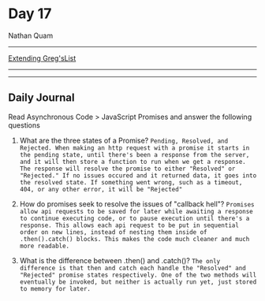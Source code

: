 # Day 17
Nathan Quam

---

[Extending Greg'sList](link.com)

---
---

## Daily Journal

Read Asynchronous Code > JavaScript Promises and answer the following questions

1. What are the three states of a Promise?
`
Pending, Resolved, and Rejected. When making an http request with a promise it starts in the pending state, until there's been a response from the server, and it will then store a function to run when we get a response. The response will resolve the promise to either "Resolved" or "Rejected." If no issues occured and it returned data, it goes into the resolved state. If something went wrong, such as a timeout, 404, or any other error, it will be "Rejected"
`

2. How do promises seek to resolve the issues of "callback hell"?
`
Promises allow api requests to be saved for later while awaiting a response to continue executing code, or to pause execution until there's a response. This allows each api request to be put in sequential order on new lines, instead of nesting them inside of .then().catch() blocks. This makes the code much cleaner and much more readable.
`

1. What is the difference between .then() and .catch()?
`
The only difference is that then and catch each handle the "Resolved" and "Rejected" promise states respectively. One of the two methods will eventually be invoked, but neither is actually run yet, just stored to memory for later.
`